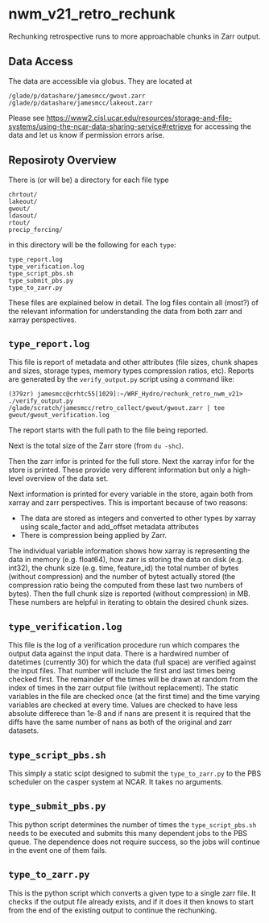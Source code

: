 # nwm_v21_retro_rechunk
Rechunking retrospective runs to more approachable chunks in Zarr output.

## Data Access
The data are accessible via globus. They are located at 
```
/glade/p/datashare/jamesmcc/gwout.zarr
/glade/p/datashare/jamesmcc/lakeout.zarr
```
Please see
https://www2.cisl.ucar.edu/resources/storage-and-file-systems/using-the-ncar-data-sharing-service#retrieve
for accessing the data and let us know if permission errors arise. 


## Reposiroty Overview
There is (or will be) a directory for each file type

```
chrtout/
lakeout/
gwout/
ldasout/
rtout/
precip_forcing/
```

in this directory will be the following for each `type`:

```
type_report.log
type_verification.log
type_script_pbs.sh
type_submit_pbs.py
type_to_zarr.py
```

These files are explained below in detail. The log files contain all (most?) of the relevant 
information for understanding the data from both zarr and xarray perspectives.


## `type_report.log`
This file is report of metadata and other attributes (file sizes, chunk shapes and sizes, storage 
types, memory types compression ratios, etc). Reports are generated by the `verify_output.py` 
script using a  command like: 

```
(379zr) jamesmcc@crhtc55[1029]:~/WRF_Hydro/rechunk_retro_nwm_v21> ./verify_output.py /glade/scratch/jamesmcc/retro_collect/gwout/gwout.zarr | tee gwout/gwout_verification.log
```

The report starts with the full path to the file being reported.  

Next is the total size of the Zarr store (from `du -shc`).  

Then the zarr infor is printed for the full store. Next the xarray infor for the store is printed. 
These provide very different information but only a high-level overview of the data set.  

Next information is printed for every variable in the store, again both from xarray and zarr 
perspectives. This is important because of two reasons: 
* The data are stored as integers and converted to other types by xarray using scale\_factor and 
add\_offset metadata attributes
* There is compression being applied by Zarr.

The individual variable information shows how xarray is representing the data in memory (e.g. 
float64), how zarr is storing the data on disk (e.g. int32), the chunk size (e.g. time, feature_id) 
the total number of bytes (without compression) and the number of bytest actually stored (the 
compression ratio being the computed from these last two numbers of bytes). Then the full chunk size
is reported (without compression) in MB. These numbers are helpful in iterating to obtain the desired 
chunk sizes. 


## `type_verification.log`
This file is the log of a verification procedure run which compares the output data against the 
input data. There is a hardwired number of datetimes (currently 30) for which the data (full space) 
are verified against the input files. That number will include the first and last times being checked
first. The remainder of the times will be drawn at random from the index of times in the zarr 
output file (without replacement). The static variables in the file are checked once (at the first 
time) and the time varying variables are checked at every time. Values are checked to have less 
absolute differece than 1e-8 and if nans are present it is required that the diffs have the same
number of nans as both of the original and zarr datasets. 


## `type_script_pbs.sh`
This simply a static scipt designed to submit the `type_to_zarr.py` to the PBS scheduler on the 
casper system at NCAR. It takes no arguments. 


## `type_submit_pbs.py`
This python script determines the number of times the `type_script_pbs.sh` needs to be executed and
submits this many dependent jobs to the PBS queue. The dependence does not require success, so the 
jobs will continue in the event one of them fails.


## `type_to_zarr.py`
This is the python script which converts a given type to a single zarr file. It checks if the output 
file already exists, and if it does it then knows to start from the end of the existing output to 
continue the rechunking. 



